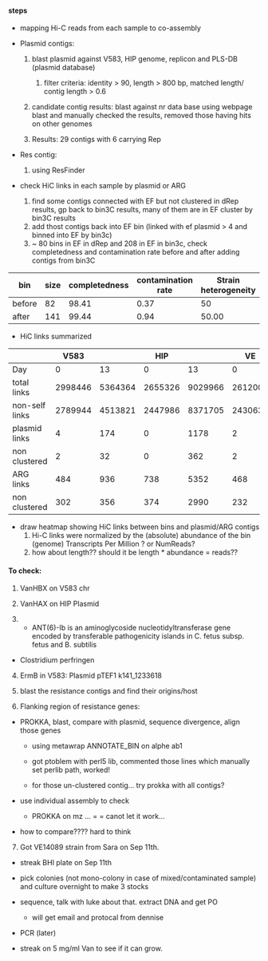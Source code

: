 ####


#### steps

* mapping Hi-C reads from each sample to co-assembly

* Plasmid contigs:
    1. blast plasmid against V583, HIP genome, replicon and PLS-DB (plasmid database)

        1. filter criteria: identity > 90, length > 800 bp, matched length/ contig length > 0.6
    2. candidate contig results: blast against nr data base using webpage blast and manually checked the results, removed those having hits on other genomes
    3. Results: 29 contigs with 6 carrying Rep
* Res contig:
    1. using ResFinder

* check HiC links in each sample by plasmid or ARG       
    1. find some contigs connected with EF but not clustered in dRep results, gp back to bin3C results, many of them are in EF cluster by bin3C results
    2. add thost contigs back into EF bin (linked with ef plasmid > 4 and binned into EF by bin3c)
    3. ~ 80 bins in EF in dRep and 208 in EF in bin3c, check completedness and contamination rate before and after adding contigs from bin3C

| bin    | size | completedness | contamination rate | Strain heterogeneity |
|--------|------|---------------|--------------------|----------------------|
| before | 82   | 98.41         | 0.37               | 50                   |
| after  | 141  | 99.44         | 0.94               | 50.00                |

* HiC links summarized


|                | V583    |         | HIP     |         | VE      |         |
|----------------|---------|---------|---------|---------|---------|---------|
| Day            | 0       | 13      | 0       | 13      | 0       | 13      |
| total links    | 2998446 | 5364364 | 2655326 | 9029966 | 2612002 | 4363302 |
| non-self links | 2789944 | 4513821 | 2447986 | 8371705 | 2430636 | 3690062 |
| plasmid links  | 4       | 174     | 0       | 1178    | 2       | 1688    |
| non clustered  | 2       | 32      | 0       | 362     | 2       | 318     |
| ARG links      | 484     | 936     | 738     | 5352    | 468     | 986     |
| non clustered  | 302     | 356     | 374     | 2990    | 232     | 374     |


* draw heatmap showing HiC links between bins and plasmid/ARG contigs
    1. Hi-C links were normalized by the (absolute) abundance of the bin (genome) Transcripts Per Million ? or NumReads?
    2.  how about length?? should it be length * abundance = reads??




#### To check:

1. VanHBX on V583 chr

2. VanHAX on HIP Plasmid

3. - ANT(6)-Ib is an aminoglycoside nucleotidyltransferase gene encoded by transferable pathogenicity islands in C. fetus subsp. fetus and B. subtilis

  - Clostridium perfringen

4. ErmB in V583: Plasmid pTEF1
k141_1233618

5. blast the resistance contigs and find their origins/host

6. Flanking region of resistance genes:

  - PROKKA, blast, compare with plasmid, sequence divergence, align those genes

      * using metawrap ANNOTATE_BIN on alphe ab1

      * got ptoblem with perl5 lib, commented those lines which manually set perlib path, worked!

      * for those un-clustered contig... try prokka with all contigs?
  - use individual assembly to check
    * PROKKA on mz ... = = canot let it work...
  - how to compare????  hard to think

7. Got VE14089 strain from Sara on Sep 11th.

  - streak BHI plate on Sep 11th
  - pick colonies (not mono-colony in case of mixed/contaminated sample) and culture overnight to make 3 stocks
  - sequence, talk with luke about that. extract DNA and get PO
    * will get email and protocal from dennise
  - PCR (later)

  - streak on 5 mg/ml Van to see if it can grow.
